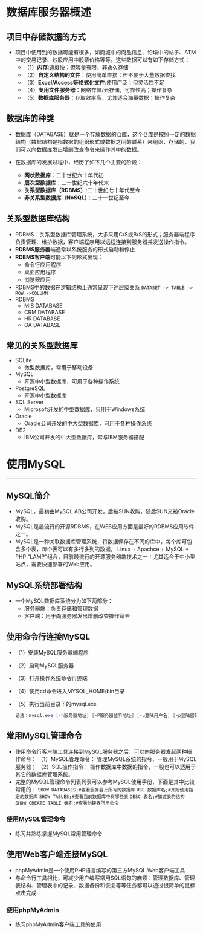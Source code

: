 # 数据库服务器概述

## 项目中存储数据的方式

  * 项目中使用到的数据可能有很多，如商城中的商品信息、论坛中的帖子、ATM中的交易记录、炒股应用中股票价格等等。这些数据可以有如下存储方式：
    * （1）**内存**:速度快；但容量有限，非永久存储
    * （2）**自定义结构的文件**：使用简单直接；但不便于大量数据查找
    * （3）**Excel/Access等格式化文件**:使用广泛；但灵活性不足
    * （4）**专用文件服务器**：网络存储/云存储，可靠性高；操作复杂
    * （5）**数据库服务器**：存取效率高，尤其适合海量数据；操作复杂

## 数据库的种类

  * 数据库（DATABASE）就是一个存放数据的仓库，这个仓库是按照一定的数据结构（数据结构是指数据的组织形式或数据之间的联系）来组织、存储的，我们可以向数据库发出增删改查命令来操作其中的数据。

  * 在数据库的发展过程中，经历了如下几个主要的阶段：
    * **网状数据库**：二十世纪六十年代初
    * **层次型数据库**：二十世纪六十年代末
    * **关系型数据库（RDBMS）**:二十世纪七十年代至今
    * **非关系型数据库（NoSQL）**：二十一世纪至今

## 关系型数据库结构

  * RDBMS：关系型数据库管理系统，大多采用C/S或B/S的形式；服务器端程序负责管理、维护数据，客户端程序用以远程连接到服务器并发送操作指令。
  * **RDBMS服务器**端通常以系统服务的形式启动和停止
  * **RDBMS客户端**可能以下列形式出现：
    * 命令行应用程序
    * 桌面应用程序
    * 浏览器应用
  * RDBMS中的数据在逻辑结构上通常呈现下述层级关系
    `DATASET -> TABLE -> ROW ->COLUMN`
  * RDBMS
    * MIS DATABASE
    * CRM DATABASE
    * HR DATABASE
    * OA DATABASE

## 常见的关系型数据库

  * SQLite
    * 微型数据库，常用于移动设备
  * MySQL
    * 开源中小型数据库，可用于各种操作系统
  * PostgreSQL
    * 开源中小型数据库
  * SQL Server
    * Microsoft开发的中型数据库，只用于Windows系统
  * Oracle
    * Oracle公司开发的中大型数据库，可用于各种操作系统
  * DB2
    * IBM公司开发的中大型数据库，常与IBM服务器搭配

# 使用MySQL

---

## MySQL简介

  * MySQL，最初由MySQL AB公司开发，后被SUN收购，随后SUN又被Oracle收购。
  * MySQL是最流行的开源RDBMS，在WEB应用方面是最好的RDBMS应用软件之一。
  * MySQL是一种关联数据库管理系统，将数据保存在不同的库中，每个库可包含多个表，每个表可以有多行多列的数据。
    Linux + Apachce + MySQL + PHP
    "LAMP"组合，目前最流行的开源服务器端技术之一！尤其适合于中小型站点，需要快速部署的Web应用。

## MySQL系统部署结构

  * 一个MySQL数据库系统分为如下两部分：
    * 服务器端：负责存储和管理数据
    * 客户端：用于向服务器发出增删改查操作命令

## 使用命令行连接MySQL

  * （1）安装MySQL服务器端程序
  * （2）启动MySQL服务器
  * （3）打开操作系统命令行终端
  * （4）使用cd命令进入MYSQL_HOME/bin目录
  * （5）执行当前目录下的mysql.exe

    ``` powershell
    语法：mysql.exe [-h服务器地址] [-P服务器监听地址] [-u登陆用户名] [-p登陆密码] [数据库名]
    ```

## 常用MySQL管理命令

  * 使用命令行客户端工具连接到MySQL服务器之后，可以向服务器发起两种操作命令：
    （1）MySQL管理命令：
      管理MySQL系统的指令，一般用于MySQL服务器；
    （2）SQL操作指令：
      操作数据库中数据的指令，一般也可以适用于其它的数据库管理系统。
  * 完整的MySQL管理命令列表列表可以参考MySQL使用手册，下面是其中比较常用的：
    `SHOW DATABASES;#查看服务器上所有的数据库`
    `USE 数据库名;#开始使用指定的数据库`
    `SHOW TABLES;#查看当前数据库中有哪些表`
    `DESC 表名;#描述表的结构`
    `SHOW CREATE TABLE 表名;#查看创建表所用命令`

### 使用MySQL管理命令

  * 练习并熟练掌握MySQL常用管理命令

## 使用Web客户端连接MySQL

  * phpMyAdmin是一个使用PHP语言编写的第三方MySQL Web客户端工具
  * 与命令行工具相比，可减少用户编写常用SQL语句的麻烦：管理数据库、管理表结构、管理表中的记录、数据备份和恢复等等任务都可以通过很简单的鼠标点击完成

### 使用phpMyAdmin

  * 练习phpMyAdmin客户端工具的使用
